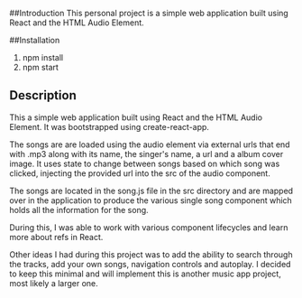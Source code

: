 ##Introduction
This personal project is a simple web application built using React and the HTML Audio Element.

##Installation
1. npm install
2. npm start

## Description
This a simple web application built using React and the HTML Audio Element. It was bootstrapped using create-react-app.

The songs are are loaded using the audio element via external urls that end with .mp3 along with its name, the singer's name, a url and a album cover image. It uses state to change between songs based on which song was clicked, injecting the provided url into the src of the audio component.

The songs are located in the song.js file in the src directory and are mapped over in the application to produce the various single song component which holds all the information for the song.

During this, I was able to work with various component lifecycles and learn more about refs in React.

Other ideas I had during this project was to add the ability to search through the tracks, add your own songs, navigation controls and autoplay. I decided to keep this minimal and will implement this is another music app project, most likely a larger one.